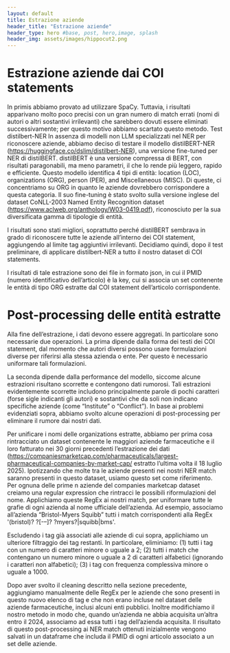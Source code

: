 ```yaml
---
layout: default
title: Estrazione aziende
header_title: "Estrazione aziende"
header_type: hero #base, post, hero,image, splash
header_img: assets/images/hippocut2.png
---
```


# Estrazione aziende dai COI statements

In primis abbiamo provato ad utilizzare SpaCy. Tuttavia, i risultati apparivano molto poco precisi con un gran numero di match errati (nomi di autori o altri sostantivi irrilevanti) che sarebbero dovuti essere eliminati successivamente; per questo motivo abbiamo scartato questo metodo.
Test distilbert-NER
In assenza di modelli non LLM specializzati nel NER per riconoscere aziende, abbiamo deciso di testare il modello distilBERT-NER (https://huggingface.co/dslim/distilbert-NER), una versione fine-tuned per NER di distilBERT. distilBERT è una versione compressa di BERT, con risultati paragonabili, ma meno parametri, il che lo rende più leggero, rapido e efficiente.
Questo modello identifica 4 tipi di entità: location (LOC), organizations (ORG), person (PER), and Miscellaneous (MISC). Di queste, ci concentriamo su ORG in quanto le aziende dovrebbero corrispondere a questa categoria. Il suo fine-tuning è stato svolto sulla versione inglese del dataset CoNLL-2003 Named Entity Recognition dataset (https://www.aclweb.org/anthology/W03-0419.pdf), riconosciuto per la sua diversificata gamma di tipologie di entità.

I risultati sono stati migliori, soprattutto perché distilBERT sembrava in grado di riconoscere tutte le aziende all’interno dei COI statement, aggiungendo al limite tag aggiuntivi irrilevanti. Decidiamo quindi, dopo il test preliminare, di applicare distilbert-NER a tutto il nostro dataset di COI statements.

I risultati di tale estrazione sono dei file in formato json, in cui il PMID (numero identificativo dell’articolo) è la key, cui si associa un set contenente le entità di tipo ORG estratte dal COI statement dell’articolo corrispondente.

# Post-processing delle entità estratte

Alla fine dell’estrazione, i dati devono essere aggregati. In particolare sono necessarie due operazioni.
La prima dipende dalla forma dei testi dei COI statement, dal momento che autori diversi possono usare formulazioni diverse per riferirsi alla stessa azienda o ente. Per questo è necessario uniformare tali formulazioni.

La seconda dipende dalla performance del modello, siccome alcune estrazioni risultano scorrette e contengono dati rumorosi. Tali estrazioni evidentemente scorrette includono principalmente parole di pochi caratteri (forse sigle indicanti gli autori) e sostantivi che da soli non indicano specifiche aziende (come “Institute” o “Conflict”).
In base ai problemi evidenziati sopra, abbiamo svolto alcune operazioni di post-processing per eliminare il rumore dai nostri dati.

Per unificare i nomi delle organizations estratte, abbiamo per prima cosa rintracciato un dataset contenente le maggiori aziende farmaceutiche e il loro fatturato nei 30 giorni precedenti l’estrazione dei dati (https://companiesmarketcap.com/pharmaceuticals/largest-pharmaceutical-companies-by-market-cap/ estratto l’ultima volta il 18 luglio 2025).
Ipotizzando che molte tra le aziende presenti nei nostri NER match saranno presenti in questo dataset, usiamo questo set come riferimento. Per ognuna delle prime n aziende del companies marketcap dataset creiamo una regular expression che rintracci le possibili riformulazioni del nome. Applichiamo queste RegEx ai nostri match, per uniformare tutte le grafie di ogni azienda al nome ufficiale dell’azienda. Ad esempio, associamo all’azienda “Bristol-Myers Squibb” tutti i match corrispondenti alla RegEx '(bristol)? ?[-–]? ?myers?|squibb|bms'.

Escludendo i tag già associati alle aziende di cui sopra, applichiamo un ulteriore filtraggio dei tag restanti. In particolare, eliminiamo: (1) tutti i tag con un numero di caratteri minore o uguale a 2; (2) tutti i match che contengano un numero minore o uguale a 2 di caratteri alfabetici (ignorando i caratteri non alfabetici); (3) i tag con frequenza complessiva minore o uguale a 1000.


Dopo aver svolto il cleaning descritto nella sezione precedente, aggiungiamo manualmente delle RegEx per le aziende che sono presenti in questo nuovo elenco di tag e che non erano incluse nel dataset delle aziende farmaceutiche, inclusi alcuni enti pubblici. Inoltre modifichiamo il nostro metodo in modo che, quando un’azienda ne abbia acquisita un’altra entro il 2024, associamo ad essa tutti i tag dell’azienda acquisita. 
Il risultato di questo post-processing ai NER match ottenuti inizialmente vengono salvati in un dataframe che includa il PMID di ogni articolo associato a un set delle aziende.
